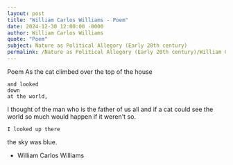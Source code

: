 ```yaml
---
layout: post
title: "William Carlos Williams - Poem"
date: 2024-12-30 12:00:00 -0000
author: William Carlos Williams
quote: "Poem"
subject: Nature as Political Allegory (Early 20th century)
permalink: /Nature as Political Allegory (Early 20th century)/William Carlos Williams/William Carlos Williams - Poem
---
```


Poem
As the cat
climbed over
   the top of
    the house

    and looked
    down
    at the world,

I thought of
    the man
who is the
    father of us
all
and if a cat
    could see
    the world
so much
    would happen
if it weren't so.

    I looked up there
the sky was
    blue.


- William Carlos Williams

